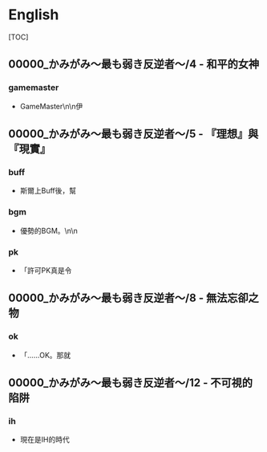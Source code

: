 # English

[TOC]

## 00000_かみがみ～最も弱き反逆者～/4 - 和平的女神

### gamemaster

-    GameMaster\n\n伊


## 00000_かみがみ～最も弱き反逆者～/5 - 『理想』與『現實』

### buff

- 斯爾上Buff後，幫

### bgm

- 優勢的BGM。\n\n

### pk

- 「許可PK真是令


## 00000_かみがみ～最も弱き反逆者～/8 - 無法忘卻之物

### ok

- 「……OK。那就


## 00000_かみがみ～最も弱き反逆者～/12 - 不可視的陷阱

### ih

- 現在是IH的時代
